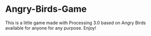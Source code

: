 # Angry-Birds-Game
This is a little game made with Processing 3.0 based on Angry Birds available for anyone for any purpose.
Enjoy!
